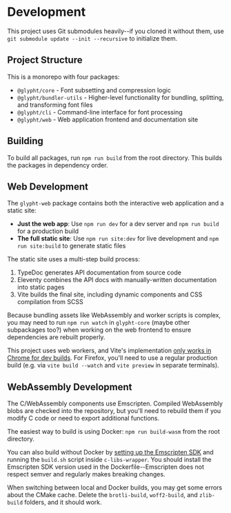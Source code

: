 # Development

This project uses Git submodules heavily--if you cloned it without them, use `git submodule update --init --recursive` to initialize them.

## Project Structure

This is a monorepo with four packages:

- `@glypht/core` - Font subsetting and compression logic
- `@glypht/bundler-utils` - Higher-level functionality for bundling, splitting, and transforming font files
- `@glypht/cli` - Command-line interface for font processing
- `@glypht/web` - Web application frontend and documentation site

## Building

To build all packages, run `npm run build` from the root directory. This builds the packages in dependency order.

## Web Development

The `glypht-web` package contains both the interactive web application and a static site:

- **Just the web app**: Use `npm run dev` for a dev server and `npm run build` for a production build
- **The full static site**: Use `npm run site:dev` for live development and `npm run site:build` to generate static files

The static site uses a multi-step build process:
1. TypeDoc generates API documentation from source code
2. Eleventy combines the API docs with manually-written documentation into static pages
3. Vite builds the final site, including dynamic components and CSS compilation from SCSS

Because bundling assets like WebAssembly and worker scripts is complex, you may need to run `npm run watch` in `glypht-core` (maybe other subpackages too?) when working on the web frontend to ensure dependencies are rebuilt properly.

This project uses web workers, and Vite's implementation [only works in Chrome for dev builds](https://v3.vitejs.dev/guide/features.html#web-workers). For Firefox, you'll need to use a regular production build (e.g. via `vite build --watch` and `vite preview` in separate terminals).

## WebAssembly Development

The C/WebAssembly components use Emscripten. Compiled WebAssembly blobs are checked into the repository, but you'll need to rebuild them if you modify C code or need to export additional functions.

The easiest way to build is using Docker: `npm run build-wasm` from the root directory.

You can also build without Docker by [setting up the Emscripten SDK](https://emscripten.org/docs/getting_started/downloads.html) and running the `build.sh` script inside `c-libs-wrapper`. You should install the Emscripten SDK version used in the Dockerfile--Emscripten does not respect semver and regularly makes breaking changes.

When switching between local and Docker builds, you may get some errors about the CMake cache. Delete the `brotli-build`, `woff2-build`, and `zlib-build` folders, and it should work.
